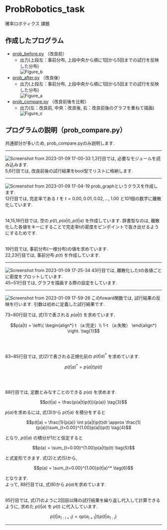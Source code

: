 # ProbRobotics_task
確率ロボティクス 課題

## 作成したプログラム
- [prob_before.py](https://github.com/masakifujiwara1/ProbRobotics_task/blob/dev/scripts/prob_before.py)
 （改良前）
  - 出力(上段左：事前分布, 上段中央から順に1回から5回までの試行を反映した分布) <br>
![Figure_b](https://user-images.githubusercontent.com/72371743/211248125-49ccd2f6-42f7-4676-8ffb-805b6f5abcf1.png)
- [prob_after.py](https://github.com/masakifujiwara1/ProbRobotics_task/blob/dev/scripts/prob_after.py)
 （改良後）
   - 出力(上段左：事前分布, 上段中央から順に1回から5回までの試行を反映した分布) <br>
 ![Figure_a](https://user-images.githubusercontent.com/72371743/211248381-a829ec29-b64a-4870-b4bb-1cf4b8ebc293.png)
- [prob_compare.py](https://github.com/masakifujiwara1/ProbRobotics_task/blob/dev/scripts/prob_compare.py)
 （改良前後を比較）
  - 出力(左：改良前, 中央：改良後, 右：改良前後のグラフを重ねて描画) <br>
![Figure_c](https://user-images.githubusercontent.com/72371743/211248828-24b998b2-869e-452b-ab6e-b1b8cab4a225.png)

## プログラムの説明（prob_compare.py）
共通部分が多いため, prob_compare.pyのみ説明します.
***
![Screenshot from 2023-01-09 17-00-33](https://user-images.githubusercontent.com/72371743/211262858-7e3e0bd6-0854-44e0-8bbb-a9d180c0b5bf.png)
1,2行目では, 必要なモジュールを読み込みます. 
<br>5,6行目では, 改良前後の試行結果をbool型でリストに格納します.
***
![Screenshot from 2023-01-09 17-04-19](https://user-images.githubusercontent.com/72371743/211263386-74793f94-50a5-46e6-81c5-ceebdc25f1f1.png)
prob_graphというクラスを作成します. 
<br> 12行目では, 完走率である $t$ を $t = 0.00,0.01,0.02,...,1.00$ と101個の数字に離散化しています. 

<br> 14,15,16行目では, 空の $p(t), p(a|t), p(t|a)$ を作成しています. 辞書型なのは, 離散化した各値をキーにすることで完走率tの密度をピンポイントで抜き出せるようにするためです.

<br> 19行目では, 事前分布(一様分布)の値を求めています.
<br> 22,23行目では, 事前分布 $p(t)$ を作成しています.
***
![Screenshot from 2023-01-09 17-25-34](https://user-images.githubusercontent.com/72371743/211266250-bb7aae12-1613-4116-b4c0-675dfb9bc88c.png)
43行目では, 離散化したtの各値ごとに密度をプロットしています.
<br> 45~51行目では, グラフを描画する際の設定をしています.
***
![Screenshot from 2023-01-09 17-59-26](https://user-images.githubusercontent.com/72371743/211271733-2fc8a95f-a0ed-415f-82c8-c323707f11a5.png)
このfoward関数では, 試行結果の反映を行います. 引数は初めに定義した試行結果です.

73~80行目では, 式(1)で表される $p(a|t)$ を求めています. 
```math
p(a|t) = 
\left\{
 \begin{align*}
 t  （a:完走）\\
 1-t  （a:失敗）
 \end{align*}
\right.
\tag{1}
```
<br><br>

83~85行目では, 式(2)で表される正規化前の $p(t|a)^*$ を求めています.
```math
p(t|a)^* = p(a|t)p(t)
\tag{2}
```
<br><br>

88行目では, 定数とみなすことのできる $p(a)$ を求めます.
```math
p(t|a) = \frac{p(a|t)p(t)}{p(a)}
\tag{3}
```
$p(a)$を求めるには, 式(3)から $p(t|a)$ を積分をすると
```math
p(t|a) = \frac{1}{p(a)} \int p(a|t)p(t)dt \approx \frac{1}{p(a)}\sum_{t=0.00}^{1.00}p(a|t)p(t)
\tag{4}
```
となり, $p(t|a)$ の積分が1だと仮定すると
```math
p(a) = \sum_{t=0.00}^{1.00}p(a|t)p(t)
\tag{5}
```
と式変形できます. 式(2)と式(5)から, 
```math
p(a) = \sum_{t=0.00}^{1.00}p(t|a)^*
\tag{6}
```
となります. 
<br> よって, 88行目では, 式(6)から $p(a)$を求めています.
<br><br>

95行目では, 式(7)のように2回目以降の試行結果を繰り返し代入して計算できるように, 求めた $p(t|a)$ を $p(t)$ に代入しています.
```math
p(t|a_{1:i+1}) = \eta p(a_{i+1}|t)p(t|a_{1:i})
\tag{7}
```
***
